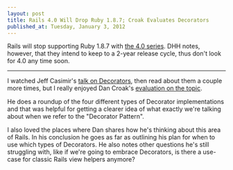 ```yaml
---
layout: post
title: Rails 4.0 Will Drop Ruby 1.8.7; Croak Evaluates Decorators
published_at: Tuesday, January 3, 2012
---
```


Rails will stop supporting Ruby 1.8.7 with [the 4.0 series](http://weblog.rubyonrails.org/2011/12/20/rails-master-is-now-4-0-0-beta). DHH notes, however, that they intend to keep to a 2-year release cycle, thus don't look for 4.0 any time soon.

---

I watched Jeff Casimir's [talk on Decorators](http://vimeo.com/27361482), then read about them a couple more times, but I really enjoyed Dan Croak's [evaluation on the topic](http://robots.thoughtbot.com/post/14825364877/evaluating-alternative-decorator-implementations-in).

He does a roundup of the four different types of Decorator implementations and that was helpful for getting a clearer idea of what exactly we're talking about when we refer to the "Decorator Pattern".

I also loved the places where Dan shares how he's thinking about this area of Rails. In his conclusion he goes as far as outlining his plan for when to use which types of Decorators. He also notes other questions he's still struggling with, like if we're going to embrace Decorators, is there a use-case for classic Rails view helpers anymore?